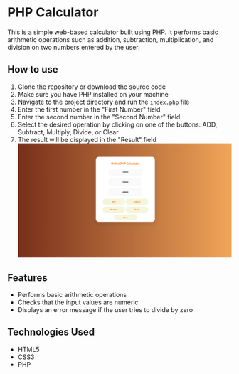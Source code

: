 # PHP Calculator

This is a simple web-based calculator built using PHP. It performs basic arithmetic operations such as addition, subtraction, multiplication, and division on two numbers entered by the user.

## How to use

1. Clone the repository or download the source code
2. Make sure you have PHP installed on your machine
3. Navigate to the project directory and run the `index.php` file
4. Enter the first number in the "First Number" field
5. Enter the second number in the "Second Number" field
6. Select the desired operation by clicking on one of the buttons: ADD, Subtract, Multiply, Divide, or Clear
7. The result will be displayed in the "Result" field
![calculator](./Photo/image.png)
## Features

- Performs basic arithmetic operations
- Checks that the input values are numeric
- Displays an error message if the user tries to divide by zero

## Technologies Used

- HTML5
- CSS3
- PHP

